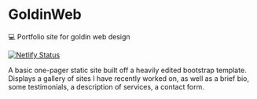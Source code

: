 # GoldinWeb
:computer: Portfolio site for goldin web design

[![Netlify Status](https://api.netlify.com/api/v1/badges/9fa34115-9242-4bfd-99b0-9029e1733e8a/deploy-status)](https://app.netlify.com/sites/elastic-bhabha-d6d36a/deploys)

A basic one-pager static site built off a heavily edited bootstrap template. Displays a gallery of sites I have recently worked on, as well as a brief bio, some testimonials, a description of services, a contact form.

